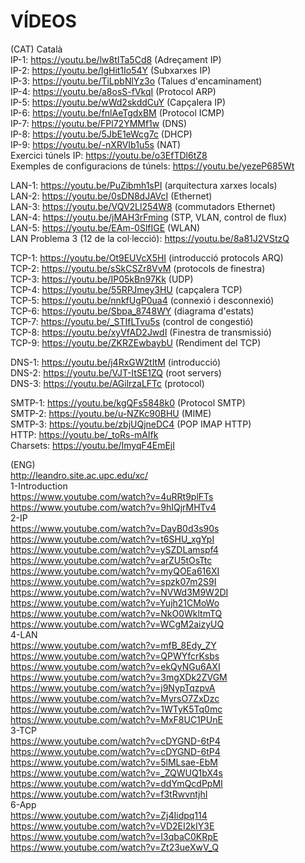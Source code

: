# VÍDEOS  
(CAT) Català  
IP-1: https://youtu.be/lw8tITa5Cd8    (Adreçament IP)  
IP-2: https://youtu.be/lgHit1Io54Y     (Subxarxes IP)  
IP-3: https://youtu.be/TiLpbNlYz3o   (Talues d'encaminament)  
IP-4: https://youtu.be/a8osS-fVkqI    (Protocol ARP)  
IP-5: https://youtu.be/wWd2skddCuY (Capçalera IP)  
IP-6: https://youtu.be/fnlAeTgdxBM    (Protocol ICMP)  
IP-7: https://youtu.be/FPl72YMMf1w  (DNS)  
IP-8: https://youtu.be/5JbE1eWcg7c   (DHCP)  
IP-9: https://youtu.be/-nXRVIb1u5s    (NAT)  
Exercici túnels IP: https://youtu.be/o3EfTDl6tZ8  
Exemples de configuracions de túnels: https://youtu.be/yezeP685Wt  

LAN-1: https://youtu.be/PuZibmh1sPI  (arquitectura xarxes locals)  
LAN-2: https://youtu.be/0sDN8dJAVcI  (Ethernet)  
LAN-3: https://youtu.be/VQV2Ll254W8  (commutadors Ethernet)  
LAN-4: https://youtu.be/jMAH3rFming  (STP, VLAN, control de flux)  
LAN-5: https://youtu.be/EAm-0SlfIGE  (WLAN)  
LAN Problema 3 (12 de la col·lecció): https://youtu.be/8a81J2VStzQ  

TCP-1: https://youtu.be/Ot9EUVcX5HI (introducció protocols ARQ)  
TCP-2: https://youtu.be/sSkCSZr8VvM (protocols de finestra)  
TCP-3: https://youtu.be/IP05kBn97Kk (UDP)  
TCP-4: https://youtu.be/55RPJmey3HU (capçalera TCP)  
TCP-5: https://youtu.be/nnkfUgP0ua4 (connexió i desconnexió)  
TCP-6: https://youtu.be/Sbpa_8748WY (diagrama d'estats)  
TCP-7: https://youtu.be/_STIfLTvu5s (control de congestió)  
TCP-8: https://youtu.be/xyVfAD2JwdI (Finestra de transmissió)  
TCP-9: https://youtu.be/ZKRZEwbaybU (Rendiment del TCP)  
  
DNS-1: https://youtu.be/j4RxGW2tItM (introducció)  
DNS-2: https://youtu.be/VJT-ItSE1ZQ (root servers)  
DNS-3: https://youtu.be/AGilrzaLFTc (protocol)  
  
SMTP-1: https://youtu.be/kgQFs5848k0 (Protocol SMTP)  
SMTP-2: https://youtu.be/u-NZKc90BHU (MIME)  
SMTP-3: https://youtu.be/zbjUQjneDC4 (POP IMAP HTTP)  
HTTP:     https://youtu.be/_toRs-mAIfk  
Charsets: https://youtu.be/ImyqF4EmEjI  
  
(ENG)  
http://leandro.site.ac.upc.edu/xc/  
1-Introduction  
https://www.youtube.com/watch?v=4uRRt9plFTs  
https://www.youtube.com/watch?v=9hIQjrMHTv4  
2-IP  
https://www.youtube.com/watch?v=DayB0d3s90s  
https://www.youtube.com/watch?v=t6SHU_xgYpI  
https://www.youtube.com/watch?v=ySZDLamspf4  
https://www.youtube.com/watch?v=arZU5tOsTtc  
https://www.youtube.com/watch?v=myQOEa616XI  
https://www.youtube.com/watch?v=spzk07m2S9I  
https://www.youtube.com/watch?v=NVWd3M9W2DI  
https://www.youtube.com/watch?v=Yujh21CMoWo  
https://www.youtube.com/watch?v=NkO0WkltmTQ  
https://www.youtube.com/watch?v=WCgM2aizyUQ  
4-LAN  
https://www.youtube.com/watch?v=mfB_8Edy_ZY  
https://www.youtube.com/watch?v=QPWYfcrKsbs  
https://www.youtube.com/watch?v=ekQyNGu6AXI  
https://www.youtube.com/watch?v=3mgXDk2ZVGM  
https://www.youtube.com/watch?v=j9NypTqzpvA  
https://www.youtube.com/watch?v=MyrsO7ZxDzc  
https://www.youtube.com/watch?v=1WTyK5Tq0mc  
https://www.youtube.com/watch?v=MxF8UC1PUnE  
3-TCP  
https://www.youtube.com/watch?v=cDYGND-6tP4  
https://www.youtube.com/watch?v=cDYGND-6tP4  
https://www.youtube.com/watch?v=5lMLsae-EbM  
https://www.youtube.com/watch?v=_ZQWUQ1bX4s  
https://www.youtube.com/watch?v=ddYmQcdPpMI  
https://www.youtube.com/watch?v=f3tRwvntjhI  
6-App  
https://www.youtube.com/watch?v=Zj4Iidpq114  
https://www.youtube.com/watch?v=VD2EI2kIY3E  
https://www.youtube.com/watch?v=I3qbaC0KRpE  
https://www.youtube.com/watch?v=Zt23ueXwV_Q  

